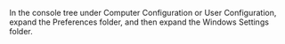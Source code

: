 <Token xmlns:xlink="http://www.w3.org/1999/xlink">In the console tree under <ui xmlns="http://ddue.schemas.microsoft.com/authoring/2003/5">Computer Configuration</ui> or <ui xmlns="http://ddue.schemas.microsoft.com/authoring/2003/5">User Configuration</ui>, expand the <ui xmlns="http://ddue.schemas.microsoft.com/authoring/2003/5">Preferences</ui> folder, and then expand the <ui xmlns="http://ddue.schemas.microsoft.com/authoring/2003/5">Windows Settings</ui> folder.</Token>